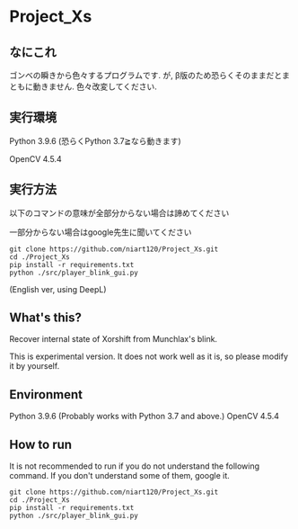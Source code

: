 # Project_Xs
 
## なにこれ
ゴンベの瞬きから色々するプログラムです.
が, β版のため恐らくそのままだとまともに動きません. 色々改変してください.

## 実行環境
Python 3.9.6 (恐らくPython 3.7≧なら動きます)

OpenCV 4.5.4

## 実行方法
以下のコマンドの意味が全部分からない場合は諦めてください

一部分からない場合はgoogle先生に聞いてください
```
git clone https://github.com/niart120/Project_Xs.git
cd ./Project_Xs
pip install -r requirements.txt
python ./src/player_blink_gui.py
```

(English ver, using DeepL)
## What's this?
Recover internal state of Xorshift from Munchlax's blink.

This is experimental version.  It does not work well as it is, so please modify it by yourself.

## Environment
Python 3.9.6 (Probably works with Python 3.7 and above.)
OpenCV 4.5.4

## How to run
It is not recommended to run if you do not understand the following command.
If you don't understand some of them, google it.

```
git clone https://github.com/niart120/Project_Xs.git
cd ./Project_Xs
pip install -r requirements.txt
python ./src/player_blink_gui.py
```